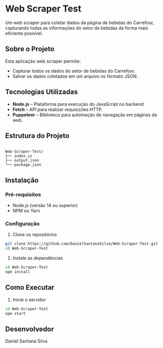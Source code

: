 # Web Scraper Test

Um web scraper para coletar dados da página de bebidas do Carrefour, capturando todas as informações do setor de bebidas da forma mais eficiente possível.

## Sobre o Projeto

Esta aplicação web scraper permite:
- Capturar todos os dados do setor de bebidas do Carrefour.
- Salvar os dados coletados em um arquivo no formato JSON.

## Tecnologias Utilizadas

- **Node.js** – Plataforma para execução do JavaScript no backend.
- **Fetch** – API para realizar requisições HTTP.
- **Puppeteer** – Biblioteca para automação de navegação em páginas da web.



## Estrutura do Projeto

```

Web-Scraper-Test/
├── index.js
├── output.json
└── package.json

```

## Instalação

### Pré-requisitos
- Node.js (versão 14 ou superior)
- NPM ou Yarn

### Configuração

1. Clone os repositórios
```bash
git clone https://github.com/DanielSantanaSilva/Web-Scraper-Test.git
cd Web-Scraper-Test
```

2. Instale as dependências
```bash
cd Web-Scraper-Test
npm install
```


## Como Executar


1. Inicie o servidor
```bash
cd Web-Scraper-Test
npm start
```


## Desenvolvedor

Daniel Santana Silva